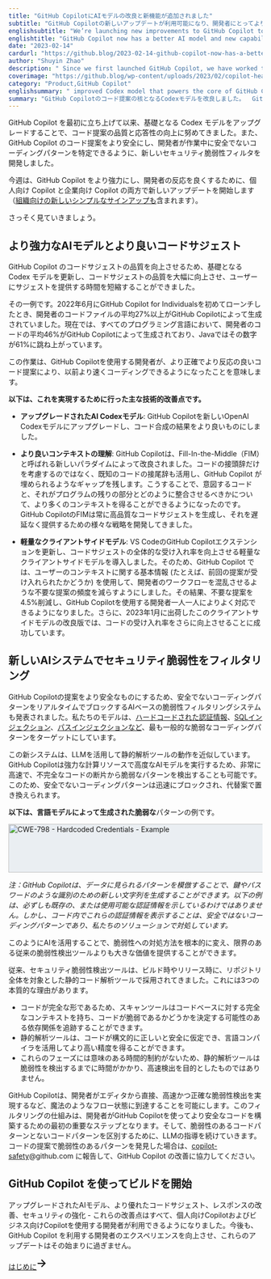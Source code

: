 ```yaml
---
title: "GitHub CopilotにAIモデルの改良と新機能が追加されました"
subtitle: "GitHub Copilotの新しいアップデートが利用可能になり、開発者にとってよりパワフルでより応答性が高いものになりました"
englishsubtitle: "We’re launching new improvements to GitHub Copilot to make it more powerful and more responsive for developers."
englishtitle: "GitHub Copilot now has a better AI model and new capabilities"
date: "2023-02-14"
cardurl: "https://github.blog/2023-02-14-github-copilot-now-has-a-better-ai-model-and-new-capabilities/"
author: "Shuyin Zhao"
description: " Since we first launched GitHub Copilot, we have worked to improve the quality and responsiveness of its code suggestions by upgrading the underlying Codex model. We also developed a new security vulnerability filter to make GitHub Copilot’s code suggestions more secure and help developers identify insecure coding patterns as they work.  This week, we’re launching new updates across Copilot for Individuals and Copilot for Business—including new simple sign-ups for organizations —to make GitHub Copilot more powerful and more responsive for developers.  Let’s dive in.  A more powerful AI model and better code suggestions  To improve the quality of GitHub Copilot’s code suggestions, we have updated the underlying Codex model resulting in large scale improvements to the quality of code suggestions and reduction of time to serve those suggestions to the users.  Case in point: When we first launched GitHub Copilot for Individuals in June 2022, more than 27% of developers’ code files on average were generated by GitHub Copilot. Today, GitHub Copilot is behind an average of 46% of a developers’ code across all programming languages—and in Java, that number jumps to 61%.  This work means that developers using GitHub Copilot are now coding faster than before thanks to more accurate and more responsive code suggestions.  Here are the key technical improvements we made to achieve this:  An"
coverimage: "https://github.blog/wp-content/uploads/2023/02/copilot-header.png?resize=1600%2C840"
category: "Product,GitHub Copilot"
englishsummary: " improved Codex model that powers the core of GitHub Copilot’s code suggestions.  GitHub Copilot has been upgraded with an improved Codex model, resulting in more accurate and responsive code suggestions, allowing developers to code faster."
summary: "GitHub Copilotのコード提案の核となるCodexモデルを改良しました。  GitHub Copilotは改良されたCodexモデルにより、より正確で反応の良いコード提案を実現し、開発者がより速くコーディングできるようアップグレードされました。"
---
```


<p>GitHub Copilot を最初に立ち上げて以来、基礎となる Codex モデルをアップグレードすることで、コード提案の品質と応答性の向上に努めてきました。また、GitHub Copilot のコード提案をより安全にし、開発者が作業中に安全でないコーディングパターンを特定できるように、新しいセキュリティ脆弱性フィルタを開発しました。</p>
<p>今週は、GitHub Copilot をより強力にし、開発者の反応を良くするために、個人向け Copilot と企業向け Copilot の両方で新しいアップデートを開始します（<a href="https://github.blog/2023-02-14-github-copilot-for-business-is-now-available">組織向けの新しいシンプルなサインアップも</a>含まれます）。</p>
<p>さっそく見ていきましょう。</p>
<h2 id="a-more-powerful-ai-model-and-better-code-suggestions">より強力なAIモデルとより良いコードサジェスト<a href="#a-more-powerful-ai-model-and-better-code-suggestions" class="heading-link pl-2 text-italic text-bold" aria-label="A more powerful AI model and better code suggestions"></a></h2>
<p>GitHub Copilot のコードサジェストの品質を向上させるため、基礎となる Codex モデルを更新し、コードサジェストの品質を大幅に向上させ、ユーザーにサジェストを提供する時間を短縮することができました。</p>
<p>その一例です。2022年6月にGitHub Copilot for Individualsを初めてローンチしたとき、開発者のコードファイルの平均27%以上がGitHub Copilotによって生成されていました。現在では、すべてのプログラミング言語において、開発者のコードの平均46%がGitHub Copilotによって生成されており、Javaではその数字が61%に跳ね上がっています。</p>
<p>この作業は、GitHub Copilotを使用する開発者が、より正確でより反応の良いコード提案により、以前より速くコーディングできるようになったことを意味します。</p>
<p><strong>以下は、これを実現するために行った主な技術的改善点です。</strong></p>
<ul>
<li><strong>アップグレードされたAI Codexモデル</strong>: GitHub Copilotを新しいOpenAI Codexモデルにアップグレードし、コード合成の結果をより良いものにしました。</p>
</li>
<li>
<p><strong>より良いコンテキストの理解</strong>: GitHub Copilotは、Fill-In-the-Middle（FIM）と呼ばれる新しいパラダイムによって改良されました。コードの接頭辞だけを考慮するのではなく、既知のコードの接尾辞も活用し、GitHub Copilot が埋められるようなギャップを残します。こうすることで、意図するコードと、それがプログラムの残りの部分とどのように整合させるべきかについて、より多くのコンテキストを得ることができるようになったのです。GitHub CopilotのFIMは常に高品質なコードサジェストを生成し、それを遅延なく提供するための様々な戦略を開発してきました。</p>
</li>
<li>
<p><strong>軽量なクライアントサイドモデル</strong>: VS CodeのGitHub Copilotエクステンションを更新し、コードサジェストの全体的な受け入れ率を向上させる軽量なクライアントサイドモデルを導入しました。そのため、GitHub Copilot では、ユーザーのコンテキストに関する基本情報 (たとえば、前回の提案が受け入れられたかどうか) を使用して、開発者のワークフローを混乱させるような不要な提案の頻度を減らすようにしました。その結果、不要な提案を4.5%削減し、GitHub Copilotを使用する開発者一人一人によりよく対応できるようになりました。さらに、2023年1月に出荷したこのクライアントサイドモデルの改良版では、コードの受け入れ率をさらに向上させることに成功しています。</p>
</li>
</ul>
<h2 id="filtering-out-security-vulnerabilities-with-a-new-ai-system">新しいAIシステムでセキュリティ脆弱性をフィルタリング<a href="#filtering-out-security-vulnerabilities-with-a-new-ai-system" class="heading-link pl-2 text-italic text-bold" aria-label="Filtering out security vulnerabilities with a new AI system"></a></h2>
<p>GitHub Copilotの提案をより安全なものにするため、安全でないコーディングパターンをリアルタイムでブロックするAIベースの脆弱性フィルタリングシステムも発表されました。私たちのモデルは、<a href="https://cwe.mitre.org/data/definitions/798.html">ハードコードされた認証情報</a>、<a href="https://cwe.mitre.org/data/definitions/89.html">SQLインジェクション</a>、<a href="https://cwe.mitre.org/data/definitions/22.html">パスインジェクションなど</a>、最も一般的な脆弱なコーディングパターンをターゲットにしています。</p>
<p>この新システムは、LLMを活用して静的解析ツールの動作を近似しています。GitHub Copilotは強力な計算リソースで高度なAIモデルを実行するため、非常に高速で、不完全なコードの断片から脆弱なパターンを検出することも可能です。このため、安全でないコーディングパターンは迅速にブロックされ、代替案で置き換えられます。</p>
<p><strong>以下は、言語モデルによって生成された脆弱な</strong>パターンの例です。</p>
<div class="image-frame image-frame-full border rounded-2 overflow-hidden d-flex flex-row flex-justify-center" style="background: #EAEEF2"><img decoding="async" src="https://github.blog/wp-content/uploads/2023/02/copilot-improvements-2.png?w=624&#038;resize=624%2C96" alt="CWE-798 - Hardcoded Credentials - Example" width="624" height="96" class="aligncenter size-large wp-image-70109 width-fit" srcset="https://github.blog/wp-content/uploads/2023/02/copilot-improvements-2.png?w=624&#038;resize=624%2C96 624w, https://github.blog/wp-content/uploads/2023/02/copilot-improvements-2.png?w=300 300w" sizes="(max-width: 624px) 100vw, 624px" data-recalc-dims="1" /></div>
<p><em>注：GitHub Copilotは、データに見られるパターンを模倣することで、鍵やパスワードのような識別のための新しい文字列を生成することができます。以下の例は、必ずしも既存の、または使用可能な認証情報を示しているわけではありません。しかし、コード内でこれらの認証情報を表示することは、安全ではないコーディングパターンであり、私たちのソリューションで対処しています。</em></p>
<p class="purple-text text-gradient-purple-coral mt-6 mb-6">このようにAIを活用することで、脆弱性への対処方法を根本的に変え、限界のある従来の脆弱性検出ツールよりも大きな価値を提供することができます。</p>
<p>従来、セキュリティ脆弱性検出ツールは、ビルド時やリリース時に、リポジトリ全体を対象とした静的コード解析ツールで採用されてきました。これには3つの本質的な理由があります。</p>
<ul>
<li>コードが完全な形であるため、スキャンツールはコードベースに対する完全なコンテキストを持ち、コードが脆弱であるかどうかを決定する可能性のある依存関係を追跡することができます。</li>
<li>静的解析ツールは、コードが構文的に正しいと安全に仮定でき、言語コンパイラを活用してより高い精度を得ることができます。</li>
<li>これらのフェーズには意味のある時間的制約がないため、静的解析ツールは脆弱性を検出するまでに時間がかかり、高速検出を目的としたものではありません。</li>
</ul>
<p>GitHub Copilotは、開発者がエディタから直接、高速かつ正確な脆弱性検出を実現するなど、魔法のようなフロー状態に到達することを可能にします。このフィルタリングの仕組みは、開発者がGitHub Copilotを使ってより安全なコードを構築するための最初の重要なステップとなります。そして、脆弱性のあるコードパターンとないコードパターンを区別するために、LLMの指導を続けていきます。コードの提案で脆弱性のあるパターンを発見した場合は、<a href="mailto:copilot-safety@github.com">copilot-safety</a>@github.com に報告して、GitHub Copilot の改善に協力してください。</p>
<h2 id="start-building-with-github-copilot">GitHub Copilot を使ってビルドを開始<a href="#start-building-with-github-copilot" class="heading-link pl-2 text-italic text-bold" aria-label="Start building with GitHub Copilot"></a></h2>
<p>アップグレードされたAIモデル、より優れたコードサジェスト、レスポンスの改善、セキュリティの強化 - これらの改善点はすべて、個人向けCopilotおよびビジネス向けCopilotを使用する開発者が利用できるようになりました。今後も、GitHub Copilot を利用する開発者のエクスペリエンスを向上させ、これらのアップデートはその始まりに過ぎません。</p>
<div class="content-button-wrap text-left"><a href="https://github.com/features/copilot" target="_self" class="btn-mktg arrow-target-mktg">はじめに<svg xmlns="http://www.w3.org/2000/svg" class="octicon arrow-symbol-mktg" width="24" height="24" viewBox="0 0 16 16" fill="none"><path fill="currentColor" d="M7.28033 3.21967C6.98744 2.92678 6.51256 2.92678 6.21967 3.21967C5.92678 3.51256 5.92678 3.98744 6.21967 4.28033L7.28033 3.21967ZM11 8L11.5303 8.53033C11.8232 8.23744 11.8232 7.76256 11.5303 7.46967L11 8ZM6.21967 11.7197C5.92678 12.0126 5.92678 12.4874 6.21967 12.7803C6.51256 13.0732 6.98744 13.0732 7.28033 12.7803L6.21967 11.7197ZM6.21967 4.28033L10.4697 8.53033L11.5303 7.46967L7.28033 3.21967L6.21967 4.28033ZM10.4697 7.46967L6.21967 11.7197L7.28033 12.7803L11.5303 8.53033L10.4697 7.46967Z"></path><path class="octicon-chevrow-stem" stroke="currentColor" d="M1.75 8H11" stroke-width="1.5" stroke-linecap="round"></path></svg></a></div>


